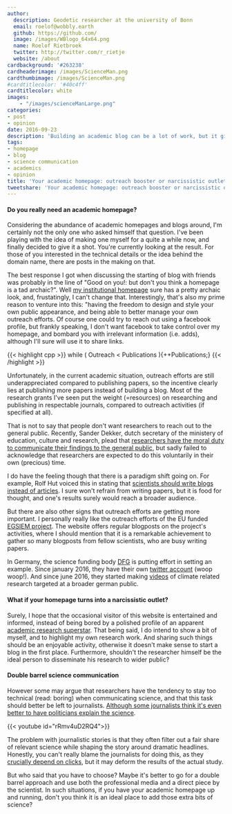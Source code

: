 ```yaml
---
author:
  description: Geodetic researcher at the university of Bonn
  email: roelof@wobbly.earth
  github: https://github.com/
  image: /images/WBlogo_64x64.png
  name: Roelof Rietbroek
  twitter: http://twitter.com/r_rietje
  website: /about
cardbackground: '#263238'
cardheaderimage: /images/ScienceMan.png
cardthumbimage: /images/ScienceMan.png
#cardtitlecolor: '#40c4ff'
cardtitlecolor: white
images: 
    - "/images/scienceManLarge.png"
categories:
- post
- opinion
date: 2016-09-23
description: 'Building an academic blog can be a lot of work, but it gives you a science communication platform over which you have full control.'
tags:
- homepage
- blog
- science communication
- academics
- opinion
title: 'Your academic homepage: outreach booster or narcissistic outlet?'
tweetshare: 'Your academic homepage: outreach booster or narcissistic outlet?'
--- 
```



#### Do you really need an academic homepage?
Considering the abundance of academic homepages and blogs around, I'm certainly not the only one who asked himself that question. I've been playing with the idea of making one myself for a quite a while now, and finally decided to give it a shot. You're currently looking at the result. For those of you interested in the technical details or the idea behind the domain name, there are posts in the making on that.

The best response I got when discussing the starting of blog with friends was probably in the line of "Good on you!: but don't you think a homepage is a tad archaic?". Well [my institutional homepage](http://www.igg.uni-bonn.de/apmg/index.php?id=rietbroek) sure has a pretty archaic look, and, frustatingly, I can't change that. Interestingly, that's also my prime reason to venture into this: "having the freedom to design and style your own public appearance, and being able to better manage your own outreach efforts. Of course one could try to reach out using a facebook profile, but frankly speaking, I don't want facebook to take control over my homepage, and bombard you with irrelevant information (i.e. adds), although I'll sure will use it to share links.

{{< highlight cpp >}}
while ( Outreach < Publications ){++Publications;}
{{< /highlight >}} 

Unfortunately, in the current academic situation, outreach efforts are still underappreciated compared to publishing papers, so the incentive clearly lies at publishing more papers instead of building a blog. Most of the research grants I've seen put the weight (=resources) on researching and publishing in respectable journals, compared to outreach activities (if specified at all).

That is not to say that people don't want researchers to reach out to the general public. Recently, Sander Dekker, dutch secretary of the ministery of education, culture and research, plead that [researchers have the moral duty to communicate their findings to the general public](http://www.scienceguide.nl/201609/de-echte-waarde-van-wetenschap.aspx), but sadly failed to acknowledge that researchers are expected to do this voluntarily in their own (precious) time.

I do have the feeling though that there is a paradigm shift going on. For example, Rolf Hut voiced this in stating that [scientists should write blogs instead of articles](http://rolfhut.nl/2016/07/27/why-scientists-should-write-blogs-instead-of-articles/). I sure won't refrain from writing papers, but it is food for thought, and one's results surely would reach a broader audience.

But there are also other signs that outreach efforts are getting more important. I personally really like the outreach efforts of the EU funded [EGSIEM project](http://www.egsiem.eu). The website offers regular blogposts on the project's activities, where I should mention that it is a remarkable achievement to gather so many blogposts from fellow scientists, who are busy writing papers.

In Germany, the science funding body [DFG](http://www.dfg.de) is putting effort in setting an example. Since january 2016, they have their own [twitter account](https://twitter.com/dfg_public) (woop woop!). And since june 2016, they started making [videos](http://www.dfg.de/klimataucher) of climate related research targeted at a broader german public.



#### What if your homepage turns into a narcissistic outlet? 
Surely, I hope that the occasional visitor of this website is entertained and informed, instead of being bored by a polished profile of an apparent [academic research superstar](https://scholar.google.nl/citations?user=qGuYgMsAAAAJ&hl=en). That being said, I do intend to show a bit of myself, and to highlight my own research work. And sharing such things should be an enjoyable activity, otherwise it doesn't make sense to start a blog in the first place. Furthermore, shouldn't the researcher himself be the ideal person to disseminate his research to wider public?

#### Double barrel science communication
However some may argue that researchers have the tendency to stay too technical (read: boring) when communicating science, and that this task should better be left to journalists. [Although some journalists think it's even better to have politicians explain the science](https://www.theguardian.com/science/life-and-physics/2016/apr/16/justin-trudeau-and-quantum-computers).

{{< youtube id="rRmv4uD2RQ4">}}  


The problem with journalistic stories is that they often filter out a fair share of relevant science while shaping the story around dramatic headlines. Honestly, you can't really blame the journalists for doing this, as they [crucially depend on clicks](http://www.bbc.com/news/uk-wales-34213693), but it may deform the results of the actual study. 



But who said that you have to choose? Maybe it's better to go for a double barrel approach and use both the professional media and a direct piece by the scientist. In such situations, if you have your academic homepage up and running, don't you think it is an ideal place to add those extra bits of science?
